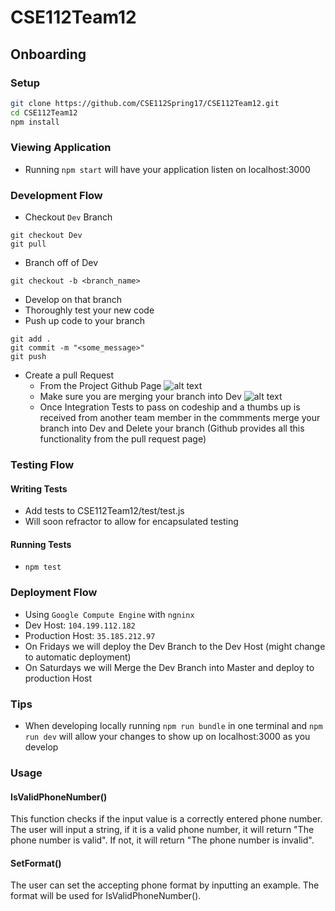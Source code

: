 # CSE112Team12

## Onboarding
### Setup

```bash
git clone https://github.com/CSE112Spring17/CSE112Team12.git
cd CSE112Team12
npm install
```

### Viewing Application

* Running `npm start` will have your application listen on localhost:3000

### Development Flow

* Checkout `Dev` Branch

```
git checkout Dev
git pull
```
* Branch off of Dev

```
git checkout -b <branch_name>
```
* Develop on that branch
* Thoroughly test your new code
* Push up code to your branch

```
git add .
git commit -m "<some_message>"
git push
``` 
* Create a pull Request
	* From the Project Github Page
![alt text](http://i.imgur.com/eNYkKVQ.png "Pull Request Button")
	* Make sure you are merging your branch into Dev
![alt text](http://i.imgur.com/NB0FQuZ.png "Pull Request Button")
	* Once Integration Tests to pass on codeship and a thumbs up is received from another team member in the commments merge your branch into Dev and Delete your branch (Github provides all this functionality from the pull request page)

### Testing Flow

#### Writing Tests
* Add tests to CSE112Team12/test/test.js
* Will soon refractor to allow for encapsulated testing

#### Running Tests
* `npm test`

### Deployment Flow

* Using `Google Compute Engine` with `ngninx`
* Dev Host: `104.199.112.182`
* Production Host: `35.185.212.97`
* On Fridays we will deploy the Dev Branch to the Dev Host (might change to automatic deployment)
* On Saturdays we will Merge the Dev Branch into Master and deploy to production Host

### Tips

* When developing locally running `npm run bundle` in one terminal and `npm run dev` will allow your changes to show up on localhost:3000 as you develop

### Usage 

#### IsValidPhoneNumber()
This function checks if the input value is a correctly entered phone number.
The user will input a string, if it is a valid phone number, it will return "The phone number is valid". If not, it will return "The phone number is invalid".

#### SetFormat()
The user can set the accepting phone format by inputting an example. The format will be used for IsValidPhoneNumber().
